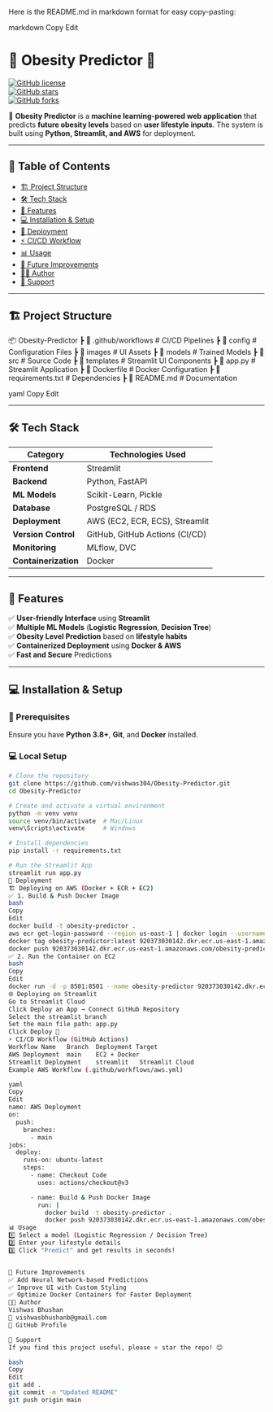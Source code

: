 Here is the README.md in markdown format for easy copy-pasting:

markdown
Copy
Edit
# 🏥 Obesity Predictor 🍏  
[![GitHub license](https://img.shields.io/github/license/vishwas304/Obesity-Predictor)](LICENSE)  
[![GitHub stars](https://img.shields.io/github/stars/vishwas304/Obesity-Predictor)](https://github.com/vishwas304/Obesity-Predictor/stargazers)  
[![GitHub forks](https://img.shields.io/github/forks/vishwas304/Obesity-Predictor)](https://github.com/vishwas304/Obesity-Predictor/network/members)  

🚀 **Obesity Predictor** is a **machine learning-powered web application** that predicts **future obesity levels** based on **user lifestyle inputs**. The system is built using **Python, Streamlit, and AWS** for deployment.  

---

## 📌 Table of Contents  
- [🏗️ Project Structure](#-project-structure)  
- [🛠️ Tech Stack](#️-tech-stack)  
- [🚀 Features](#-features)  
- [💻 Installation & Setup](#-installation--setup)  
- [🚢 Deployment](#-deployment)  
- [⚡ CI/CD Workflow](#-cicd-workflow)  
- [📊 Usage](#-usage)  
- [🚀 Future Improvements](#-future-improvements)  
- [👨‍💻 Author](#-author)  
- [🌟 Support](#-support)  

---

## 🏗️ Project Structure  
📦 Obesity-Predictor
┣ 📂 .github/workflows # CI/CD Pipelines
┣ 📂 config # Configuration Files
┣ 📂 images # UI Assets
┣ 📂 models # Trained Models
┣ 📂 src # Source Code
┣ 📂 templates # Streamlit UI Components
┣ 📜 app.py # Streamlit Application
┣ 📜 Dockerfile # Docker Configuration
┣ 📜 requirements.txt # Dependencies
┣ 📜 README.md # Documentation

yaml
Copy
Edit

---

## 🛠️ Tech Stack  
| Category         | Technologies Used |
|-----------------|-----------------|
| **Frontend**    | Streamlit |
| **Backend**     | Python, FastAPI |
| **ML Models**   | Scikit-Learn, Pickle |
| **Database**    | PostgreSQL / RDS |
| **Deployment**  | AWS (EC2, ECR, ECS), Streamlit |
| **Version Control** | GitHub, GitHub Actions (CI/CD) |
| **Monitoring**  | MLflow, DVC |
| **Containerization** | Docker |

---

## 🚀 Features  
✅ **User-friendly Interface** using **Streamlit**  
✅ **Multiple ML Models** (**Logistic Regression**, **Decision Tree**)  
✅ **Obesity Level Prediction** based on **lifestyle habits**  
✅ **Containerized Deployment** using **Docker & AWS**  
✅ **Fast and Secure** Predictions  

---

## 💻 Installation & Setup  

### 🔧 Prerequisites  
Ensure you have **Python 3.8+**, **Git**, and **Docker** installed.  

### 💻 Local Setup  
```bash
# Clone the repository
git clone https://github.com/vishwas304/Obesity-Predictor.git
cd Obesity-Predictor

# Create and activate a virtual environment
python -m venv venv
source venv/bin/activate  # Mac/Linux
venv\Scripts\activate     # Windows

# Install dependencies
pip install -r requirements.txt

# Run the Streamlit App
streamlit run app.py
🚢 Deployment
🏗️ Deploying on AWS (Docker + ECR + EC2)
✅ 1. Build & Push Docker Image
bash
Copy
Edit
docker build -t obesity-predictor .
aws ecr get-login-password --region us-east-1 | docker login --username AWS --password-stdin 920373030142.dkr.ecr.us-east-1.amazonaws.com
docker tag obesity-predictor:latest 920373030142.dkr.ecr.us-east-1.amazonaws.com/obesity-predictor:latest
docker push 920373030142.dkr.ecr.us-east-1.amazonaws.com/obesity-predictor:latest
✅ 2. Run the Container on EC2
bash
Copy
Edit
docker run -d -p 8501:8501 --name obesity-predictor 920373030142.dkr.ecr.us-east-1.amazonaws.com/obesity-predictor:latest
🌐 Deploying on Streamlit
Go to Streamlit Cloud
Click Deploy an App → Connect GitHub Repository
Select the streamlit branch
Set the main file path: app.py
Click Deploy 🎉
⚡ CI/CD Workflow (GitHub Actions)
Workflow Name	Branch	Deployment Target
AWS Deployment	main	EC2 + Docker
Streamlit Deployment	streamlit	Streamlit Cloud
Example AWS Workflow (.github/workflows/aws.yml)

yaml
Copy
Edit
name: AWS Deployment  
on:  
  push:  
    branches:  
      - main  
jobs:  
  deploy:  
    runs-on: ubuntu-latest  
    steps:  
      - name: Checkout Code  
        uses: actions/checkout@v3  

      - name: Build & Push Docker Image  
        run: |
          docker build -t obesity-predictor .
          docker push 920373030142.dkr.ecr.us-east-1.amazonaws.com/obesity-predictor:latest  
📊 Usage
1️⃣ Select a model (Logistic Regression / Decision Tree)
2️⃣ Enter your lifestyle details
3️⃣ Click "Predict" and get results in seconds!


🚀 Future Improvements
✅ Add Neural Network-based Predictions
✅ Improve UI with Custom Styling
✅ Optimize Docker Containers for Faster Deployment
👨‍💻 Author
Vishwas Bhushan
📧 vishwasbhushanb@gmail.com
🔗 GitHub Profile

🌟 Support
If you find this project useful, please ⭐ star the repo! 😊

bash
Copy
Edit
git add .
git commit -m "Updated README"
git push origin main